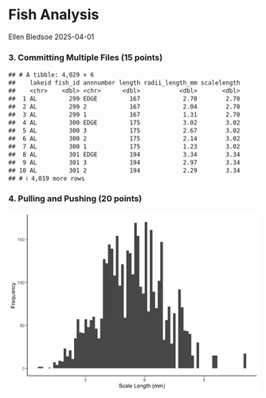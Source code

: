 Fish Analysis
================
Ellen Bledsoe
2025-04-01

### 3. Committing Multiple Files (15 points)

    ## # A tibble: 4,029 × 6
    ##    lakeid fish_id annnumber length radii_length_mm scalelength
    ##    <chr>    <dbl> <chr>      <dbl>           <dbl>       <dbl>
    ##  1 AL         299 EDGE         167            2.70        2.70
    ##  2 AL         299 2            167            2.04        2.70
    ##  3 AL         299 1            167            1.31        2.70
    ##  4 AL         300 EDGE         175            3.02        3.02
    ##  5 AL         300 3            175            2.67        3.02
    ##  6 AL         300 2            175            2.14        3.02
    ##  7 AL         300 1            175            1.23        3.02
    ##  8 AL         301 EDGE         194            3.34        3.34
    ##  9 AL         301 3            194            2.97        3.34
    ## 10 AL         301 2            194            2.29        3.34
    ## # ℹ 4,019 more rows

### 4. Pulling and Pushing (20 points)

![](Week10_Assignment_AnswerKey_files/figure-gfm/unnamed-chunk-2-1.png)<!-- -->
